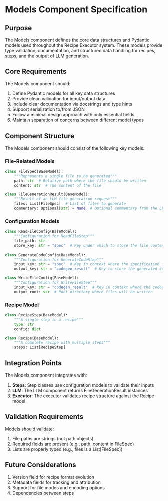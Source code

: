 # Models Component Specification

## Purpose

The Models component defines the core data structures and Pydantic models used throughout the Recipe Executor system. These models provide type validation, documentation, and structured data handling for recipes, steps, and the output of LLM generation.

## Core Requirements

The Models component should:

1. Define Pydantic models for all key data structures
2. Provide clean validation for input/output data
3. Include clear documentation via docstrings and type hints
4. Support serialization to/from JSON
5. Follow a minimal design approach with only essential fields
6. Maintain separation of concerns between different model types

## Component Structure

The Models component should consist of the following key models:

### File-Related Models

```python
class FileSpec(BaseModel):
    """Represents a single file to be generated"""
    path: str  # Relative path where the file should be written
    content: str  # The content of the file

class FileGenerationResult(BaseModel):
    """Result of an LLM file generation request"""
    files: List[FileSpec]  # List of files to generate
    commentary: Optional[str] = None  # Optional commentary from the LLM
```

### Configuration Models

```python
class ReadFileConfig(BaseModel):
    """Configuration for ReadFileStep"""
    file_path: str
    store_key: str = "spec"  # Key under which to store the file content

class GenerateCodeConfig(BaseModel):
    """Configuration for GenerateCodeStep"""
    input_key: str = "spec"  # Key in context where the specification is stored
    output_key: str = "codegen_result"  # Key to store the generated code result

class WriteFileConfig(BaseModel):
    """Configuration for WriteFileStep"""
    input_key: str = "codegen_result"  # Key in context where the codegen result is stored
    output_root: str  # Root directory where files will be written
```

### Recipe Model

```python
class RecipeStep(BaseModel):
    """A single step in a recipe"""
    type: str
    config: dict

class Recipe(BaseModel):
    """A complete recipe with multiple steps"""
    steps: List[RecipeStep]
```

## Integration Points

The Models component integrates with:

1. **Steps**: Step classes use configuration models to validate their inputs
2. **LLM**: The LLM component returns FileGenerationResult instances
3. **Executor**: The executor validates recipe structure against the Recipe model

## Validation Requirements

Models should validate:

1. File paths are strings (not path objects)
2. Required fields are present (e.g., path, content in FileSpec)
3. Lists are properly typed (e.g., files is a List[FileSpec])

## Future Considerations

1. Version field for recipe format evolution
2. Metadata fields for tracking and attribution
3. Support for file modes and encoding options
4. Dependencies between steps
